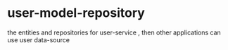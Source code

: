 # user-model-repository
the entities and repositories for user-service , then other applications can use user data-source 

